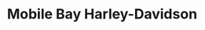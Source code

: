 ---
title: "Mobile Bay Harley-Davidson"
url: /mobile/mobile-bay-harley-davidson/
shop: motorcycle
---